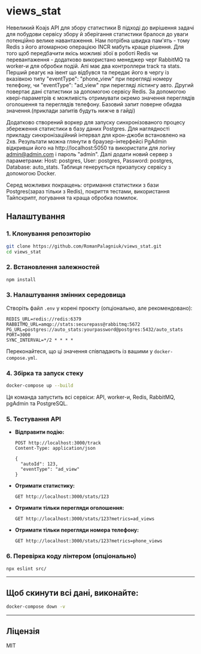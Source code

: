 # views_stat
Невеликий Koajs API для збору статистики
  В підході до вирішення задачі для побудови сервісу збору й зберігання статистики бралося до уваги потенційно велике навантаження. Нам потрібна швидка пам'ять - тому Redis з його атомарною операцією INCR мабуть краще рішення. Для того щоб передбачити якісь можливі збої в роботі Redis чи перевантаження - додатково використано менеджер черг RabbitMQ та worker-и для обробки подій. Апі має два контроллери track та stats. Перший реагує на івент що відбувся та передає його в чергу із вказівкою типу "eventType": "phone_view" при перегляді номеру телефону, чи "eventType": "ad_view" при перегляді лістингу авто. Другий повертає дані статистики за допомогою сервісу Redis. За допомогою квері-параметрів є можливість отримувати окремо значення переглядів оголошення та переглядів телефону. Базовий запит поверне обидва значення.(приклади запитів будуть нижче в гайді)

  Додатково створений воркер для запуску синхронізованого процесу збереження статистики в базу даних Postgres. Для наглядності прикладу синхронізаційний інтервал для крон-джоби встановлено на 2хв. Результати можна глянути в браузер-інтерфейсі PgAdmin відкривши його на http://localhost:5050 та використати для логіну admin@admin.com і пароль "admin". Далі додати новий сервер з параметрами: Host: postgres, User: postgres, Password: postgres, Database: auto_stats. Таблиця генерується призапуску сервісу з допомогою Docker.

  Серед можливих покращень: отримання статистики з бази Postgres(зараз тільки з Redis), покриття тестами, використання Тайпскрипт, логування та краща обробка помилок.
## Налаштування

### 1. Клонування репозиторію
```sh
git clone https://github.com/RomanPalagniuk/views_stat.git
cd views_stat
```

### 2. Встановлення залежностей
```sh
npm install
```

### 3. Налаштування змінних середовища

Створіть файл `.env` у корені проєкту (опціонально, але рекомендовано):

```
REDIS_URL=redis://redis:6379
RABBITMQ_URL=amqp://stats:securepass@rabbitmq:5672
PG_URL=postgres://auto_stats:yourpassword@postgres:5432/auto_stats
PORT=3000
SYNC_INTERVAL=*/2 * * * *
```

Переконайтеся, що ці значення співпадають із вашими у `docker-compose.yml`.

### 4. Збірка та запуск стеку

```sh
docker-compose up --build
```

Ця команда запустить всі сервіси: API, worker-и, Redis, RabbitMQ, pgAdmin та PostgreSQL.

### 5. Тестування API

- **Відправити подію:**
  ```
  POST http://localhost:3000/track
  Content-Type: application/json

  {
    "autoId": 123,
    "eventType": "ad_view"
  }
  ```
- **Отримати статистику:**
  ```
  GET http://localhost:3000/stats/123
  ```

- **Отримати тільки перегляди оголошення:**  
  ```
  GET http://localhost:3000/stats/123?metrics=ad_views
  ```

- **Отримати тільки перегляди номера телефону:**
  ```
  GET http://localhost:3000/stats/123?metrics=phone_views
  ```

### 6. Перевірка коду лінтером (опціонально)

```sh
npx eslint src/
```

---

## Щоб скинути всі дані, виконайте:
  ```sh
  docker-compose down -v
  ```

---

## Ліцензія
MIT